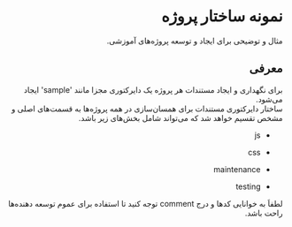 <div style="direction:rtl">
 
<h1 lang="fa" dir="rtl" align="right">نمونه ساختار پروژه</h1>
<p lang="fa" dir="rtl" align="right">
مثال و توضیحی برای ایجاد و توسعه پروژه‌های آموزشی.
</p>

<h2 lang="fa" dir="rtl" align="right">معرفی</h2>
<p lang="fa" dir="rtl" align="right">
برای نگهداری و ایجاد مستندات هر پروژه یک دایرکتوری مجزا مانند 'sample' ایجاد می‌شود.
 <br/>
ساختار دایرکتوری مستندات برای همسان‌سازی در همه پروژه‌ها به قسمت‌های اصلی و مشخص تقسیم خواهد شد که می‌تواند شامل بخش‌های زیر باشد.
</p> 

* js

* css

* maintenance

* testing
 
 <p lang="fa" dir="rtl" align="right">
لطفاَ به خوانایی‌ کدها و درج comment توجه کنید تا استفاده برای عموم توسعه دهنده‌ها راحت باشد.  
 </p>
